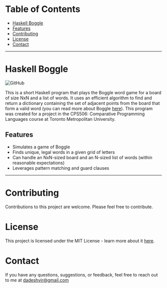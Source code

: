 # Table of Contents
- [Haskell Boggle](#haskell-boggle)
- [Features](#features)
- [Contributing](#contributing)
- [License](#license)
- [Contact](#contact)

------------------------------

# Haskell Boggle
![GitHub](https://img.shields.io/github/license/adedhi/elixir-boggle)

This is a short Haskell program that plays the Boggle word game for a board of size NxN and a list of words. It uses an efficient algorithm to find and return a dictionary containing the set of adjacent points from the board that form a valid word (you can read more about Boggle [here](https://en.wikipedia.org/wiki/Boggle)). This program was created for a project in the CPS506: Comparative Programming Languages course at Toronto Metropolitan University.

## Features
- Simulates a game of Boggle
- Finds unique, legal words in a given grid of letters
- Can handle an NxN-sized board and an N-sized list of words (within reasonable expectations)
- Leverages pattern matching and guard clauses

------------------------------

# Contributing
Contributions to this project are welcome. Please feel free to contribute.

# License
This project is licensed under the MIT License - learn more about it [here](LICENSE).

# Contact
If you have any questions, suggestions, or feedback, feel free to reach out to me at dadeshvir@gmail.com
